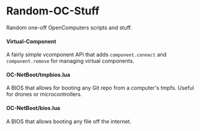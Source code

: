 # Random-OC-Stuff
Random one-off OpenComputers scripts and stuff.

#### Virtual-Component

A fairly simple vcomponent API that adds `component.connect` and `component.remove` for managing virtual components.

#### OC-NetBoot/tmpbios.lua

A BIOS that allows for booting any Git repo from a computer's tmpfs. Useful for drones or microcontrollers.

#### OC-NetBoot/bios.lua

A BIOS that allows booting any file off the internet.
